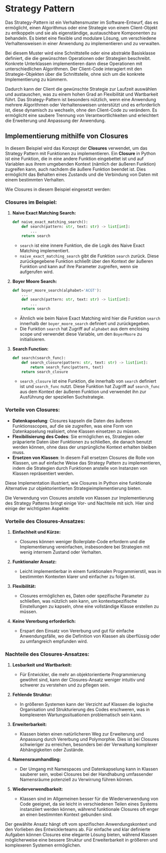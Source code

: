 # Strategy Pattern

Das Strategy-Pattern ist ein Verhaltensmuster im Software-Entwurf, das es ermöglicht, einen Algorithmus oder eine Strategie von einem Client-Objekt zu entkoppeln und sie als eigenständige, austauschbare Komponenten zu behandeln. Es bietet eine flexible und modulare Lösung, um verschiedene Verhaltensweisen in einer Anwendung zu implementieren und zu verwalten. 

Bei diesem Muster wird eine Schnittstelle oder eine abstrakte Basisklasse definiert, die die gewünschten Operationen oder Strategien beschreibt. Konkrete Unterklassen implementieren dann diese Operationen mit unterschiedlichen Algorithmen. Der Client-Code interagiert mit den Strategie-Objekten über die Schnittstelle, ohne sich um die konkrete Implementierung zu kümmern. 

Dadurch kann der Client die gewünschte Strategie zur Laufzeit auswählen und austauschen, was zu einem hohen Grad an Flexibilität und Wartbarkeit führt. Das Strategy-Pattern ist besonders nützlich, wenn eine Anwendung mehrere Algorithmen oder Verhaltensweisen unterstützt und es erforderlich ist, diese dynamisch zu wechseln, ohne den Client-Code zu verändern. Es ermöglicht eine saubere Trennung von Verantwortlichkeiten und erleichtert die Erweiterung und Anpassung der Anwendung.

## Implementierung mithilfe von Closures

In diesem Beispiel wird das Konzept der **Closures** verwendet, um das Strategy Pattern mit Funktionen zu implementieren. Ein **Closure** in Python ist eine Funktion, die in eine andere Funktion eingebettet ist und auf Variablen aus ihrem umgebenden Kontext (nämlich der äußeren Funktion) zugreifen kann, auch nachdem die äußere Funktion beendet ist. Dies ermöglicht das Behalten eines Zustands und die Verbindung von Daten mit einem bestimmten Verhalten.

Wie Closures in diesem Beispiel eingesetzt werden:

### Closures im Beispiel:

1. **Naive Exact Matching Search:**
   ```python
   def naive_exact_matching_search():
       def search(pattern: str, text: str) -> list[int]:
           ...
       return search
   ```
   - `search` ist eine innere Funktion, die die Logik des Naive Exact Matching implementiert.
   - `naive_exact_matching_search` gibt die Funktion `search` zurück. Diese zurückgegebene Funktion schließt über den Kontext der äußeren Funktion und kann auf ihre Parameter zugreifen, wenn sie aufgerufen wird.

2. **Boyer Moore Search:**
   ```python
   def boyer_moore_search(alphabet='ACGT'):
       ...
       def search(pattern: str, text: str) -> list[int]:
           ...
       return search
   ```
   - Ähnlich wie beim Naive Exact Matching wird hier die Funktion `search` innerhalb der `boyer_moore_search` definiert und zurückgegeben.
   - Die Funktion `search` hat Zugriff auf `alphabet` aus dem enclosing scope und verwendet diese Variable, um den `BoyerMoore` zu initialisieren.

3. **Search Function:**
   ```python
   def search(search_func):
       def search_closure(pattern: str, text: str) -> list[int]:
           return search_func(pattern, text)
       return search_closure
   ```
   - `search_closure` ist eine Funktion, die innerhalb von `search` definiert ist und `search_func` nutzt. Diese Funktion hat Zugriff auf `search_func` aus dem Kontext der äußeren Funktion und verwendet ihn zur Ausführung der speziellen Suchstrategie.

### Vorteile von Closures:

- **Datenkapselung**: Closures kapseln die Daten des äußeren Funktionsscopes, auf die sie zugreifen, was eine Form von Datenkapselung realisiert, ohne Klassen einsetzen zu müssen.
- **Flexibilisierung des Codes**: Sie ermöglichen es, Strategien oder präparierte Daten über Funktionen zu schließen, die danach benutzt werden können, ohne dass der ursprüngliche Kontext erhalten bleiben muss.
- **Ersetzen von Klassen**: In diesem Fall ersetzen Closures die Rolle von Klassen, um auf einfache Weise das Strategy Pattern zu implementieren, indem die Strategien durch Funktionen anstelle von Instanzen von Klassen repräsentiert werden.

Diese Implementation illustriert, wie Closures in Python eine funktionale Alternative zur objektorientierten Strategieimplementierung bieten.

Die Verwendung von Closures anstelle von Klassen zur Implementierung des Strategy Patterns bringt einige Vor- und Nachteile mit sich. Hier sind einige der wichtigsten Aspekte:

### Vorteile des Closures-Ansatzes:

1. **Einfachheit und Kürze:**
   - Closures können weniger Boilerplate-Code erfordern und die Implementierung vereinfachen, insbesondere bei Strategien mit wenig internem Zustand oder Verhalten.

2. **Funktionaler Ansatz:**
   - Leicht implementierbar in einem funktionalen Programmierstil, was in bestimmten Kontexten klarer und einfacher zu folgen ist.

3. **Flexibilität:**
   - Closures ermöglichen es, Daten oder spezifische Parameter zu schließen, was nützlich sein kann, um kontextspezifische Einstellungen zu kapseln, ohne eine vollständige Klasse erstellen zu müssen.

4. **Keine Vererbung erforderlich:**
   - Erspart den Einsatz von Vererbung und gut für einfache Anwendungsfälle, wo die Definition von Klassen als überflüssig oder zu umfangreich empfunden wird.

### Nachteile des Closures-Ansatzes:

1. **Lesbarkeit und Wartbarkeit:**
   - Für Entwickler, die mehr an objektorientierte Programmierung gewöhnt sind, kann der Closures-Ansatz weniger intuitiv und schwerer zu verstehen und zu pflegen sein.

2. **Fehlende Struktur:**
   - In größeren Systemen kann der Verzicht auf Klassen die logische Organisation und Strukturierung des Codes erschweren, was in komplexeren Wartungssituationen problematisch sein kann.

3. **Erweiterbarkeit:**
   - Klassen bieten einen natürlicheren Weg zur Erweiterung und Anpassung durch Vererbung und Polymorphie. Dies ist bei Closures schwieriger zu erreichen, besonders bei der Verwaltung komplexer Abhängigkeiten oder Zustände.

4. **Namensraumhandling:**
   - Der Umgang mit Namespaces und Datenkapselung kann in Klassen sauberer sein, wobei Closures bei der Handhabung umfassender Namensräume potenziell zu Verwirrung führen können.

5. **Wiederverwendbarkeit:**
   - Klassen sind im Allgemeinen besser für die Wiederverwendung von Code geeignet, da sie leicht in verschiedenen Teilen eines Systems instanziiert werden können, während funktionale Closures oft enger an einen bestimmten Kontext gebunden sind.

Der gewählte Ansatz hängt oft vom spezifischen Anwendungskontext und den Vorlieben des Entwicklerteams ab. Für einfache und klar definierte Aufgaben können Closures eine elegante Lösung bieten, während Klassen möglicherweise eine bessere Struktur und Erweiterbarkeit in größeren und komplexeren Systemen ermöglichen.